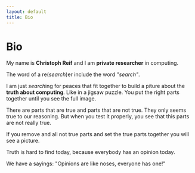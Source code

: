 ```yaml
---
layout: default
title: Bio
---
```


# Bio

My name is __Christoph Reif__ and I am __private researcher__ in computing.

The word of a re(*search*)er include the word *"search"*.

I am just *search*ing for peaces that fit together to build a piture about the __truth about computing__.
Like in a jigsaw puzzle. You put the right parts together until you see the full image.

There are parts that are true and parts that are not true. They only seems true to our reasoning.
But when you test it properly, you see that this parts are not really true.

If you remove and all not true parts and set the true parts together you will see a picture.

Truth is hard to find today, because everybody has an opinion today.

We have a sayings: "Opinions are like noses, everyone has one!"
